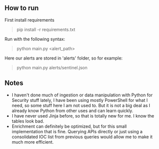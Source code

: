 ## How to run
First install requirements
> pip install -r requirements.txt

Run with the following syntax:
> python main.py <alert_path>

Here our alerts are stored in 'alerts' folder, so for example:
> python main.py alerts/sentinel.json

## Notes
- I haven't done much of ingestion or data manipulation with Python for Security stuff lately, I have been using mostly PowerShell for what I need, so some stuff here I am not used to. But it is not a big deal as I already know Python from other uses and can learn quickly.
- I have never used Jinja before, so that is totally new for me. I know the tables look bad.
- Enrichment can definitely be optimized, but for this small implementation that is fine. Querying APIs directly or just using a consolidated IOC list from previous queries would allow me to make it much more efficient.
